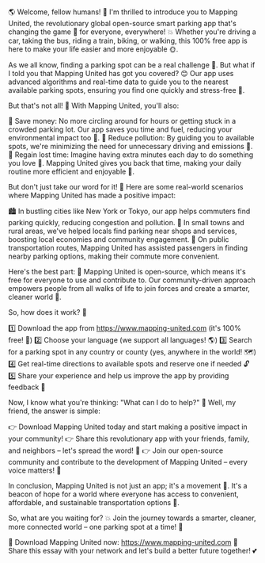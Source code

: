 🌎 Welcome, fellow humans! 🤝 I'm thrilled to introduce you to Mapping United, the revolutionary global open-source smart parking app that's changing the game 🚀 for everyone, everywhere! 💥 Whether you're driving a car, taking the bus, riding a train, biking, or walking, this 100% free app is here to make your life easier and more enjoyable 🌞.

As we all know, finding a parking spot can be a real challenge 🤯. But what if I told you that Mapping United has got you covered? 😊 Our app uses advanced algorithms and real-time data to guide you to the nearest available parking spots, ensuring you find one quickly and stress-free 💨.

But that's not all! 🎉 With Mapping United, you'll also:

💸 Save money: No more circling around for hours or getting stuck in a crowded parking lot. Our app saves you time and fuel, reducing your environmental impact too 🌟.
🚗 Reduce pollution: By guiding you to available spots, we're minimizing the need for unnecessary driving and emissions 🌈.
💪 Regain lost time: Imagine having extra minutes each day to do something you love 💃. Mapping United gives you back that time, making your daily routine more efficient and enjoyable 🎉.

But don't just take our word for it! 🤔 Here are some real-world scenarios where Mapping United has made a positive impact:

🏙️ In bustling cities like New York or Tokyo, our app helps commuters find parking quickly, reducing congestion and pollution.
🌳 In small towns and rural areas, we've helped locals find parking near shops and services, boosting local economies and community engagement.
🚂 On public transportation routes, Mapping United has assisted passengers in finding nearby parking options, making their commute more convenient.

Here's the best part: 🎉 Mapping United is open-source, which means it's free for everyone to use and contribute to. Our community-driven approach empowers people from all walks of life to join forces and create a smarter, cleaner world 🌟.

So, how does it work? 🔧

1️⃣ Download the app from https://www.mapping-united.com (it's 100% free! 🎁)
2️⃣ Choose your language (we support all languages! 🌎)
3️⃣ Search for a parking spot in any country or county (yes, anywhere in the world! 🗺️)
4️⃣ Get real-time directions to available spots and reserve one if needed 🔓
5️⃣ Share your experience and help us improve the app by providing feedback 💬

Now, I know what you're thinking: "What can I do to help?" 🤔 Well, my friend, the answer is simple:

👉 Download Mapping United today and start making a positive impact in your community!
👉 Share this revolutionary app with your friends, family, and neighbors – let's spread the word! 💬
👉 Join our open-source community and contribute to the development of Mapping United – every voice matters! 🎤

In conclusion, Mapping United is not just an app; it's a movement 🌊. It's a beacon of hope for a world where everyone has access to convenient, affordable, and sustainable transportation options 🚗.

So, what are you waiting for? 💥 Join the journey towards a smarter, cleaner, more connected world – one parking spot at a time! 🌟

🎉 Download Mapping United now: https://www.mapping-united.com
👋 Share this essay with your network and let's build a better future together! 💕